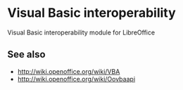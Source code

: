 # Visual Basic interoperability

Visual Basic interoperability module for LibreOffice

## See also
- <http://wiki.openoffice.org/wiki/VBA>
- <http://wiki.openoffice.org/wiki/Oovbaapi>

